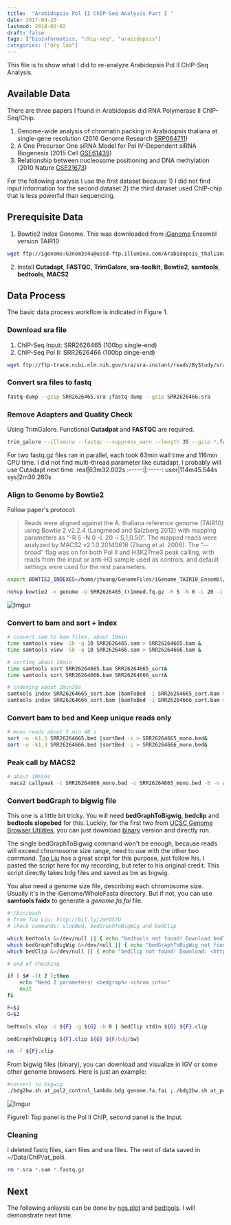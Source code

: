 ```yaml
---
title:  "Arabidopsis Pol II ChIP-Seq Analysis Part I "
date: 2017-04-20
lastmod: 2018-02-02
draft: false
tags: ["bioinformatics, "chip-seq", "arabidopsis"]
categories: ["dry lab"]
---
```


This file is to show what I did to re-analyze Arabidopsis Pol II ChIP-Seq Analysis.

<!--more-->

## Available Data
There are three papers I found in Arabidopsis did RNA Polymerase II ChIP-Seq/Chip.

1. Genome-wide analysis of chromatin packing in Arabidopsis thaliana at single-gene resolution (2016 Genome Research [SRP064711](http://bit.ly/2mOAr60))
2. A One Precursor One siRNA Model for Pol IV-Dependent siRNA Biogenesis (2015 Cell [GSE61439](http://bit.ly/2mUXEW4))
3. Relationship between nucleosome positioning and DNA methylation (2010 Nature [GSE21673](http://bit.ly/2mxPkrS))

For the following analysis I use the first dataset because 1) I did not find input information for the second dataset 2) the third dataset used ChIP-chip that is less powerful than sequencing.

## Prerequisite Data
1. Bowtie2 Index Genome. This was downloaded from [iGenome](https://support.illumina.com/sequencing/sequencing_software/igenome.html) Ensembl version TAIR10

```bash
wget ftp://igenome:G3nom3s4u@ussd-ftp.illumina.com/Arabidopsis_thaliana/Ensembl/TAIR10/Arabidopsis_thaliana_Ensembl_TAIR10.tar.gz
```
2. Install **Cutadapt**, **FASTQC**, **TrimGalore**, **sra-toolkit**, **Bowtie2**, **samtools**, **bedtools**, **MACS2**

## Data Process

The basic data process workflow is indicated in Figure 1.

### Download sra file
1. ChIP-Seq Input: SRR2626465 (100bp single-end)
2. ChIP-Seq Pol II: SRR2626466 (100bp singe-end)

```bash
wget ftp://ftp-trace.ncbi.nlm.nih.gov/sra/sra-instant/reads/ByStudy/sra/SRP/SRP064/SRP064711/SRR2626465/SRR2626465.sra;wget ftp://ftp-trace.ncbi.nlm.nih.gov/sra/sra-instant/reads/ByStudy/sra/SRP/SRP064/SRP064711/SRR2626466/SRR2626466.sra
```

### Convert sra files to fastq

```bash
fastq-dump --gzip SRR2626465.sra ;fastq-dump --gzip SRR2626466.sra
```
### Remove Adapters and Quality Check

Using TrimGalore. Functional **Cutadpat** and **FASTQC** are required.
```bash
trim_galore --illumina --fastqc --suppress_warn --length 35 --gzip *.fastq.gz &
```
For two fastq.gz files ran in parallel, each took 63min wall time and 116min CPU time. I did not find multi-thread parameter like cutadapt. I probably will use Cutadapt next time.
real|63m32.002s
:-----:|:-----:
user|114m45.544s
sys|2m30.260s

### Align to Genome by Bowtie2

Follow paper's protocol:
>Reads were aligned against the A. thaliana reference genome (TAIR10) using Bowtie
2 v2.2.4 (Langmead and Salzberg 2012) with mapping parameters as “-R 5 -N 0 -L 20 -i
S,1,0.50”. The mapped reads were analyzed by MACS2 v2.1.0.20140616 (Zhang et al.
2008). The “--broad” flag was on for both Pol II and H3K27me3 peak calling, with reads from
the input or anti-H3 sample used as controls, and default settings were used for the rest
parameters.


```bash
export BOWTIE2_INDEXES=/home/jhuang/GenomeFiles/iGenome_TAIR10_Ensembl/Sequence/Bowtie2Index

nohup bowtie2 -x genome -U SRR2626465_trimmed.fq.gz -R 5 -N 0 -L 20 -i S,1,0.50 -t -p 23 -S SRR2626465.sam;bowtie2 -x genome -U SRR2626466_trimmed.fq.gz -R 5 -N 0 -L 20 -i S,1,0.50 -t -p 23 -S SRR2626466.sam 2>bowtie2STERROR.txt &
```
![Imgur](http://i.imgur.com/NaeiDY1.png)

### Convert to bam and sort + index

```bash
# convert sam to bam files. about 10min
time samtools view -Sb -q 10 SRR2626465.sam > SRR26264665.bam &
time samtools view -Sb -q 10 SRR2626466.sam > SRR26264666.bam &

# sorting about 16min
time samtools sort SRR26264665.bam SRR26264665_sort&
time samtools sort SRR26264666.bam SRR26264666_sort&

# indexing about 2min28s
samtools index SRR26264665_sort.bam |bamToBed -i SRR26264665_sort.bam >SRR26264665.bed &
samtools index SRR26264666_sort.bam |bamToBed -i SRR26264666_sort.bam >SRR26264666.bed &
```

### Convert bam to bed and Keep unique reads only

```bash
# mono reads about 5 min 40 s
sort -u -k1,3 SRR26264665.bed |sortBed -i > SRR26264665_mono.bed&
sort -u -k1,3 SRR26264666.bed |sortBed -i > SRR26264666_mono.bed&
```

### Peak call by MACS2

```bash
# about 10m16s
 macs2 callpeak -t SRR26264666_mono.bed -c SRR26264665_mono.bed -B -n at_pol2 --broad 2>macs2.info
```

### Convert bedGraph to bigwig file

This one is a little bit tricky. You will need **bedGraphToBigwig**, **bedclip** and **bedtools slopebed** for this. Luckily, for the first two from [UCSC Genome Browser Utilities](http://bit.ly/2mYd5fU), you can just download [binary](http://hgdownload.soe.ucsc.edu/admin/exe/linux.x86_64.v287/) version and directly run.

The single bedGraphToBigwig command won't be enough, because reads will exceed chromosome size range, need to use with the other two command. [Tao Liu](https://gist.github.com/taoliu/2469050) has a great script for this purpose, just follow his. I pasted the script here for my recording, but refer to his original credit. This script directly takes bdg files and saved as bw as bigwig.

You also need a genome size file, describing each chromosome size. Usually it's in the iGenome/WholeFasta directory. But if not, you can use **samtools faidx** to generate a *genome.fa.fai* file.


```bash
#!/bin/bash
# from Tao Liu: http://bit.ly/2mYd5fU
# check commands: slopBed, bedGraphToBigWig and bedClip

which bedtools &>/dev/null || { echo "bedtools not found! Download bedTools: <http://code.google.com/p/bedtools/>"; exit 1; }
which bedGraphToBigWig &>/dev/null || { echo "bedGraphToBigWig not found! Download: <http://hgdownload.cse.ucsc.edu/admin/exe/>"; exit 1; }
which bedClip &>/dev/null || { echo "bedClip not found! Download: <http://hgdownload.cse.ucsc.edu/admin/exe/>"; exit 1; }

# end of checking

if [ $# -lt 2 ];then
    echo "Need 2 parameters! <bedgraph> <chrom info>"
    exit
fi

F=$1
G=$2

bedtools slop -i ${F} -g ${G} -b 0 | bedClip stdin ${G} ${F}.clip

bedGraphToBigWig ${F}.clip ${G} ${F/bdg/bw}

rm -f ${F}.clip
```
From bigwig files (binary), you can download and visualize in IGV or some other genome browsers. Here is just an example:

```bash
#convert to bigwig
./bdg2bw.sh at_pol2_control_lambda.bdg genome.fa.fai ;./bdg2bw.sh at_pol2_treat_pileup.bdg genome.fa.fai &
```

![Imgur](http://i.imgur.com/2ZVAaLf.png)

Figure1: Top panel is the Pol II ChIP, second panel is the Input.

### Cleaning
I deleted fastq files, sam files and sra files. The rest of data saved in ~/Data/ChIP/at_polii.
```bash
rm *.sra *.sam *.fastq.gz
```

## Next
The following anlaysis can be done by [ngs.plot](https://github.com/shenlab-sinai/ngsplot) and [bedtools](http://bedtools.readthedocs.io/en/latest/). I will demonstrate next time.
